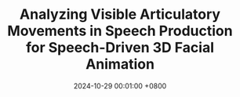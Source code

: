 ---
title:          "Analyzing Visible Articulatory Movements in Speech Production for Speech-Driven 3D Facial Animation"
date:           2024-10-29 00:01:00 +0800
selected:       true
pub:            "IEEE International Conference on Image Processing (ICIP)"
pub_last:       ' <span class="badge badge-pill badge-publication badge-success">Poster</span>'
pub_date:       "2024"

# abstract: >-
#   This research investigates the relationship between visible articulatory movements and speech production to create realistic speech-driven 3D facial animations. It provides insights into optimizing facial motion prediction using multimodal data.
cover:          /assets/images/covers/icip24.png
authors:
  - <u>Hyung Kyu Kim</u>
  - Sangmin Lee
  - Hak Gu Kim
links:
  Paper: https://ieeexplore.ieee.org/document/10647359
  Code: ""
---